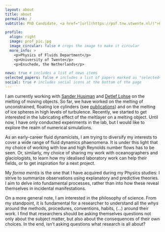 ```yaml
---
layout: about
title: about
permalink: /
subtitle: PhD Candidate, <a href="[url](https://pof.tnw.utwente.nl/)">Physics of Fluids Department</a>, University of Twente

profile:
  align: right
  image: prof_pic.jpg
  image_circular: false # crops the image to make it circular
  more_info: >
    <p>Physics of Fluids Department</p>
    <p>University of Twente</p>
    <p>Enschede, the Netherlands</p>

news: true # includes a list of news items
selected_papers: false # includes a list of papers marked as "selected={true}"
social: true # includes social icons at the bottom of the page
---
```


I am currently working with <a href="https://www.shuisman.com/">Sander Husiman</a> and <a href="https://pof.tnw.utwente.nl/">Detlef Lohse</a> on the melting of moving objects. So far, we have worked on the melting of unconstrained, floating ice cylinders (see <a href="/publications">publications</a>) and on the melting of ice spheres in high levels of turbulence. Recently, we started to get interested in the lubricating effect of the meltlayer on a melting object. Until now, I have only conducted experiments in the lab, but I would like to explore the realm of numerical simulations. 

As an early-career fluid dynamicists, I am trying to diversify my interests to cover a wide range of fluid dynamics phaenomena. It is under this light that my choice of working with low and high Reynolds number flows has to be seen. Or, similarly, my choice of sharing my work with oceanographers and glaciologists, to learn how my idealised laboratory work can help their fields, or to get inspiration for a next project. 

My <i>forma mentis </i> is the one that I have acquired during my Physics studies: I strive to summarize observations using explanatory and predictive theories.  I aim to delve into fundamental processes, rather than into how these reveal themselves in incidental manifestations. 

On a more general note, I am interested in the philosophy of science. From my standpoint, it is fundamental for a researcher to understand all the <i> whys </i> around the methods, procedures, conventions, habits, (...) around their work. I find that researchers should be asking themselves questions not only about the subject matter, but also about the consequences of their own choices. In the end, isn't asking questions what research is all about? 